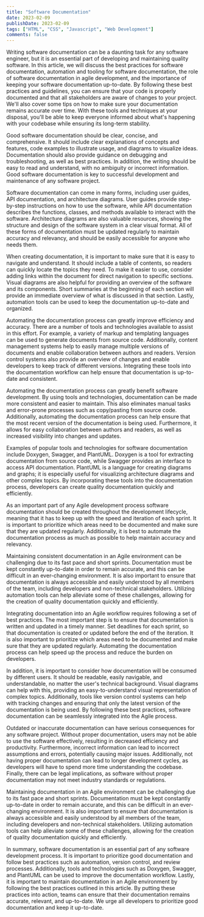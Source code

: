 ```yaml
---
title: "Software Documentation"
date: 2023-02-09
publishDate: 2023-02-09
tags: ["HTML", "CSS", "Javascript", "Web Development"]
comments: false
---
```


Writing software documentation can be a daunting task for any software engineer, but it is an essential part of developing and maintaining quality software. In this article, we will discuss the best practices for software documentation, automation and tooling for software documentation, the role of software documentation in agile development, and the importance of keeping your software documentation up-to-date. By following these best practices and guidelines, you can ensure that your code is properly documented and that all stakeholders are aware of changes to your project. We'll also cover some tips on how to make sure your documentation remains accurate over time. With these tools and techniques at your disposal, you'll be able to keep everyone informed about what's happening with your codebase while ensuring its long-term stability.

Good software documentation should be clear, concise, and comprehensive. It should include clear explanations of concepts and features, code examples to illustrate usage, and diagrams to visualize ideas. Documentation should also provide guidance on debugging and troubleshooting, as well as best practices. In addition, the writing should be easy to read and understand, with no ambiguity or incorrect information. Good software documentation is key to successful development and maintenance of any software project.

Software documentation can come in many forms, including user guides, API documentation, and architecture diagrams. User guides provide step-by-step instructions on how to use the software, while API documentation describes the functions, classes, and methods available to interact with the software. Architecture diagrams are also valuable resources, showing the structure and design of the software system in a clear visual format. All of these forms of documentation must be updated regularly to maintain accuracy and relevancy, and should be easily accessible for anyone who needs them.

When creating documentation, it is important to make sure that it is easy to navigate and understand. It should include a table of contents, so readers can quickly locate the topics they need. To make it easier to use, consider adding links within the document for direct navigation to specific sections. Visual diagrams are also helpful for providing an overview of the software and its components. Short summaries at the beginning of each section will provide an immediate overview of what is discussed in that section. Lastly, automation tools can be used to keep the documentation up-to-date and organized.

Automating the documentation process can greatly improve efficiency and accuracy. There are a number of tools and technologies available to assist in this effort. For example, a variety of markup and templating languages can be used to generate documents from source code. Additionally, content management systems help to easily manage multiple versions of documents and enable collaboration between authors and readers. Version control systems also provide an overview of changes and enable developers to keep track of different versions. Integrating these tools into the documentation workflow can help ensure that documentation is up-to-date and consistent.

 Automating the documentation process can greatly benefit software development. By using tools and technologies, documentation can be made more consistent and easier to maintain. This also eliminates manual tasks and error-prone processes such as copy/pasting from source code. Additionally, automating the documentation process can help ensure that the most recent version of the documentation is being used. Furthermore, it allows for easy collaboration between authors and readers, as well as increased visibility into changes and updates.

Examples of popular tools and technologies for software documentation include Doxygen, Swagger, and PlantUML. Doxygen is a tool for extracting documentation from source code, while Swagger provides an interface to access API documentation. PlantUML is a language for creating diagrams and graphs; it is especially useful for visualizing architecture diagrams and other complex topics. By incorporating these tools into the documentation process, developers can create quality documentation quickly and efficiently.


As an important part of any Agile development process software documentation should be created throughout the development lifecycle, meaning that it has to keep up with the speed and iteration of each sprint. It is important to prioritize which areas need to be documented and make sure that they are updated regularly. Additionally, it is best to automate the documentation process as much as possible to help maintain accuracy and relevancy.

Maintaining consistent documentation in an Agile environment can be challenging due to its fast pace and short sprints. Documentation must be kept constantly up-to-date in order to remain accurate, and this can be difficult in an ever-changing environment. It is also important to ensure that documentation is always accessible and easily understood by all members of the team, including developers and non-technical stakeholders. Utilizing automation tools can help alleviate some of these challenges, allowing for the creation of quality documentation quickly and efficiently.

Integrating documentation into an Agile workflow requires following a set of best practices. The most important step is to ensure that documentation is written and updated in a timely manner. Set deadlines for each sprint, so that documentation is created or updated before the end of the iteration. It is also important to prioritize which areas need to be documented and make sure that they are updated regularly. Automating the documentation process can help speed up the process and reduce the burden on developers.

In addition, it is important to consider how documentation will be consumed by different users. It should be readable, easily navigable, and understandable, no matter the user's technical background. Visual diagrams can help with this, providing an easy-to-understand visual representation of complex topics. Additionally, tools like version control systems can help with tracking changes and ensuring that only the latest version of the documentation is being used. By following these best practices, software documentation can be seamlessly integrated into the Agile process.


Outdated or inaccurate documentation can have serious consequences for any software project. Without proper documentation, users may not be able to use the software effectively, resulting in decreased efficiency and productivity. Furthermore, incorrect information can lead to incorrect assumptions and errors, potentially causing major issues. Additionally, not having proper documentation can lead to longer development cycles, as developers will have to spend more time understanding the codebase. Finally, there can be legal implications, as software without proper documentation may not meet industry standards or regulations. 

Maintaining documentation in an Agile environment can be challenging due to its fast pace and short sprints. Documentation must be kept constantly up-to-date in order to remain accurate, and this can be difficult in an ever-changing environment. It is also important to ensure that documentation is always accessible and easily understood by all members of the team, including developers and non-technical stakeholders. Utilizing automation tools can help alleviate some of these challenges, allowing for the creation of quality documentation quickly and efficiently.

In summary, software documentation is an essential part of any software development process. It is important to prioritize good documentation and follow best practices such as automation, version control, and review processes. Additionally, tools and technologies such as Doxygen, Swagger, and PlantUML can be used to improve the documentation workflow. Lastly, it is important to maintain documentation in an Agile environment by following the best practices outlined in this article. By putting these practices into action, teams can ensure that their documentation remains accurate, relevant, and up-to-date. We urge all developers to prioritize good documentation and keep it up-to-date.